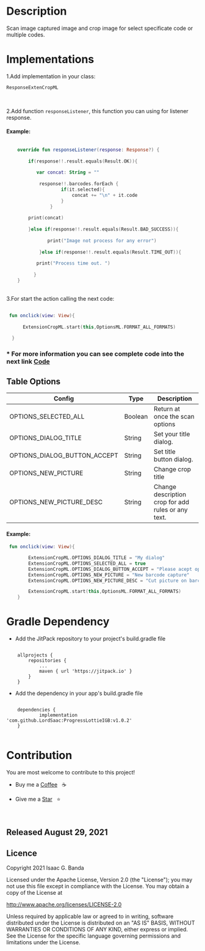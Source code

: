 
# Description

Scan image captured image and crop image for select specificate code or multiple codes.

# Implementations 

1.Add implementation in your class: 
```kotlin 
ResponseExtenCropML

```
<br>

2.Add function  ```responseListener```, this function you can using for listener response. 

#### Example: 

```kotlin

    override fun responseListener(response: Response?) {
            
	    if(response!!.result.equals(Result.OK)){
	       
	       var concat: String = ""
	       
	        response!!.barcodes.forEach {
                    if(it.selected){
                        concat += "\n" + it.code
                    }
                }
		
		print(concat)
		
	    }else if(response!!.result.equals(Result.BAD_SUCCESS)){
	    
               print("Image not process for any error")
	    
            }else if(response!!.result.equals(Result.TIME_OUT)){
	    
	       print("Process time out. ")
	       
          }
    }

```

<br>
3.For start the action calling the next code:

```kotlin 
 
 fun onclick(view: View){
      
      ExtensionCropML.start(this,OptionsML.FORMAT_ALL_FORMATS)
  
  }

```

### * For more information you can see  complete code into the next link [Code](https://github.com/LordSaac/ExtensionCrop_ML/blob/master/app/src/main/java/com/lordsaac/extensioncropml/MainActivity.kt) 


## Table Options

| Config | Type | Description |
| --- | --- | --- |
| OPTIONS_SELECTED_ALL | Boolean | Return at once the scan options |
| OPTIONS_DIALOG_TITLE | String | Set your title dialog. |
| OPTIONS_DIALOG_BUTTON_ACCEPT | String | Set title button dialog. |
| OPTIONS_NEW_PICTURE | String | Change crop title |
| OPTIONS_NEW_PICTURE_DESC |  String | Change description crop for add rules or any text.|

#### Example: 

```kotlin
 fun onclick(view: View){

        ExtensionCropML.OPTIONS_DIALOG_TITLE = "My dialog"
        ExtensionCropML.OPTIONS_SELECTED_ALL = true
        ExtensionCropML.OPTIONS_DIALOG_BUTTON_ACCEPT = "Please acept options"
        ExtensionCropML.OPTIONS_NEW_PICTURE = "New barcode capture"
        ExtensionCropML.OPTIONS_NEW_PICTURE_DESC = "Cut picture on barcode"

        ExtensionCropML.start(this,OptionsML.FORMAT_ALL_FORMATS)
    }

```

# Gradle Dependency

* Add the JitPack repository to your project's build.gradle file

```

	allprojects {
		repositories {
			...
			maven { url 'https://jitpack.io' }
		}
	}
```

* Add the dependency in your app's build.gradle file

```
    
    dependencies {
	        implementation 'com.github.LordSaac:ProgressLottieIGB:v1.0.2'
	}
    
```

# Contribution

You are most welcome to contribute to this project!

*  Buy me a  [Coffee](https://paypal.me/LordSaac?locale.x=es_XC)  &nbsp; :coffee:

*  Give me a [Star](https://github.com/LordSaac/ExtensionCrop_ML) &nbsp; :star:

<br>
<h2>Released August 29, 2021</h2>

## Licence

Copyright 2021 Isaac G. Banda

Licensed under the Apache License, Version 2.0 (the "License");
you may not use this file except in compliance with the License.
You may obtain a copy of the License at

http://www.apache.org/licenses/LICENSE-2.0

Unless required by applicable law or agreed to in writing, software
distributed under the License is distributed on an "AS IS" BASIS,
WITHOUT WARRANTIES OR CONDITIONS OF ANY KIND, either express or implied.
See the License for the specific language governing permissions and
limitations under the License.

